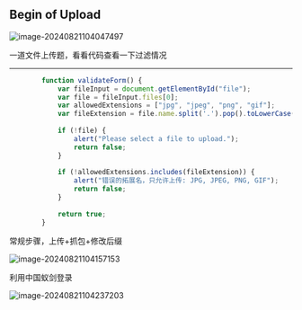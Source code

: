 ## Begin of Upload

![image-20240821104047497](C:/Users/lenovo/Desktop/%E7%B4%A0%E6%9D%90%E5%BA%93/%E7%B4%A0%E6%9D%90/image-20240821104047497.png)

一道文件上传题，看看代码查看一下过滤情况

---

```javascript
        function validateForm() {
            var fileInput = document.getElementById("file");
            var file = fileInput.files[0];
            var allowedExtensions = ["jpg", "jpeg", "png", "gif"];
            var fileExtension = file.name.split('.').pop().toLowerCase();
            
            if (!file) {
                alert("Please select a file to upload.");
                return false;
            }
            
            if (!allowedExtensions.includes(fileExtension)) {
                alert("错误的拓展名，只允许上传: JPG, JPEG, PNG, GIF");
                return false;
            }
            
            return true;
        }
```

常规步骤，上传+抓包+修改后缀

![image-20240821104157153](C:/Users/lenovo/Desktop/%E7%B4%A0%E6%9D%90%E5%BA%93/%E7%B4%A0%E6%9D%90/image-20240821104157153.png)

利用中国蚁剑登录

![image-20240821104237203](C:/Users/lenovo/Desktop/%E7%B4%A0%E6%9D%90%E5%BA%93/%E7%B4%A0%E6%9D%90/image-20240821104237203.png)